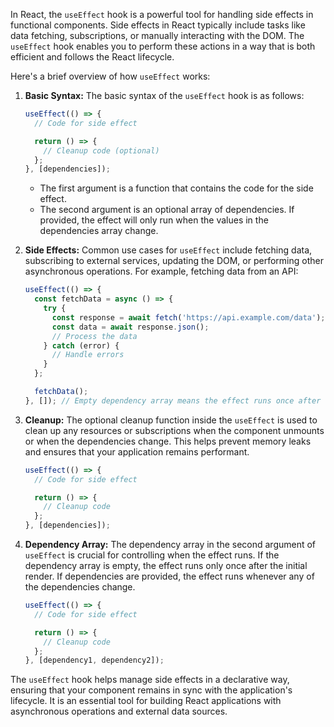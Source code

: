 In React, the `useEffect` hook is a powerful tool for handling side effects in functional components. Side effects in React typically include tasks like data fetching, subscriptions, or manually interacting with the DOM. The `useEffect` hook enables you to perform these actions in a way that is both efficient and follows the React lifecycle.

Here's a brief overview of how `useEffect` works:

1. **Basic Syntax:**
   The basic syntax of the `useEffect` hook is as follows:

   ```jsx
   useEffect(() => {
     // Code for side effect

     return () => {
       // Cleanup code (optional)
     };
   }, [dependencies]);
   ```

   - The first argument is a function that contains the code for the side effect.
   - The second argument is an optional array of dependencies. If provided, the effect will only run when the values in the dependencies array change.

2. **Side Effects:**
   Common use cases for `useEffect` include fetching data, subscribing to external services, updating the DOM, or performing other asynchronous operations. For example, fetching data from an API:

   ```jsx
   useEffect(() => {
     const fetchData = async () => {
       try {
         const response = await fetch('https://api.example.com/data');
         const data = await response.json();
         // Process the data
       } catch (error) {
         // Handle errors
       }
     };

     fetchData();
   }, []); // Empty dependency array means the effect runs once after the initial render
   ```

3. **Cleanup:**
   The optional cleanup function inside the `useEffect` is used to clean up any resources or subscriptions when the component unmounts or when the dependencies change. This helps prevent memory leaks and ensures that your application remains performant.

   ```jsx
   useEffect(() => {
     // Code for side effect

     return () => {
       // Cleanup code
     };
   }, [dependencies]);
   ```

4. **Dependency Array:**
   The dependency array in the second argument of `useEffect` is crucial for controlling when the effect runs. If the dependency array is empty, the effect runs only once after the initial render. If dependencies are provided, the effect runs whenever any of the dependencies change.

   ```jsx
   useEffect(() => {
     // Code for side effect

     return () => {
       // Cleanup code
     };
   }, [dependency1, dependency2]);
   ```

The `useEffect` hook helps manage side effects in a declarative way, ensuring that your component remains in sync with the application's lifecycle. It is an essential tool for building React applications with asynchronous operations and external data sources.
